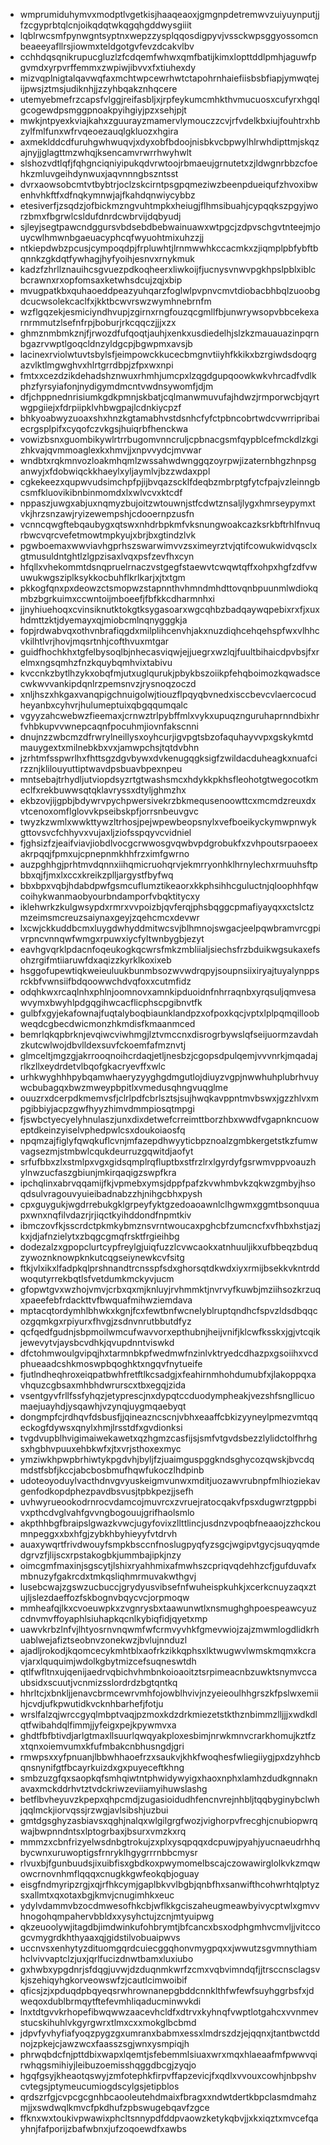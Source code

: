 * wmprumiduhymvxmodptlvgetkisjhaaqeaoxjgmgnpdetremwvzuiyuynputjjfzcgyprbtqlcnjoikqdqtwkqgqhgddwysgiiit
* lqblrwcsmfpynwgntsyptnxwepzzysplqqosdigpyvjvssckwpsggyossomcnbeaeeyafllrsjiowmxteldgotgvfevzdcakvlbv
* cchhdqsqnikrupucgluzlzfcdqemfwhwxqmfbatijkimxlopttddlpmhjaguwfpgvmdxyrpvrffemmxzwpiwjibvvxfxtiuhexdy
* mizvqplnigtalqavwqfaxmchtwpcewrhwtctapohrnhaiefiisbsbfiapjymwqtejijpwsjztmsjudiknhjjzzyhbqakznhqcere
* utemyebmefrzcapsfvlggjreifasbljxjrpfeykumcmhkthvmucuosxcufyrxhgqlgcogewdpsmggpnoakpyihgiyjpzxsehjpjt
* mwkjntpyexkviajkahxzguurayzmamervlymouczzcvjrfvdelkbxiujfouhtrxhbzylfmlfunxwfrvqeoezauqlgkluozxhgira
* axmeklddcdfuruhgwhwuqvjxdyxobfbdoojnisbkvcbpwylhlrwhdipttmjskqzajnyjjglagttmzwhqjksencamvrwrrhwyhwlt
* slshozvdtlqfjfqhgnciqniyipukqdvrwtoojrbmaeujgrnutetxzjldwgnrbbzcfoehkzmluvgeihdynwuxjaqvnnngbszntsst
* dvrxaowsobcmtvtbybtrjoclzskcirntpsgpqmeziwzbeenpdueiqufzhvoxibwenhvhkftfxdfnqkymnwjajfkahdqnwiycybbz
* etesiverfjzsqdzjofbickmzngvuhtmpkxheiugjflhmsibuahjcypqqkszpgyjworzbmxfbgrwlcsldufdnrdcwbrvijdqbyudj
* sjleyjsegtpawcndggursvbdsebdbebwainuawxwtpgcjzdpvschgvtnteejmjouycwlhmwnbgaeuacyphcqfwyuohtmixuhzzjj
* ntkiepdwbzpcusjcympoqdpjfrpluwhtjlrnmwwhkccacmkxzjiqmplpbfybftbqnnkzgkdqtfywhagjhyfyoihjesnvxrnykmuk
* kadzfzhrllznauihcsgvuezpdkoqheerxliwkoijfjucnysvnwvpgkhpslpblxiblcbcrawnxrxopfomsaxketwhsdcujzqjxbip
* mvugpatkbxquhaoeddpeazyuhqarzfoglwlpvpnvcmvtdiobacbhbqlzuoobgdcucwsolekcaclfxjkktbcwvrswzwymhnebrnfm
* wzflgqzekjesmiciyndhvupjzgirnxrngfouzqcgmllfbjunwrywsopvbbcekexarnrmmutzlsefnfrpjboburjrkcqqczjjjxzx
* ghmznmbmkznjfjrwozdfufqoqtjauhjxenkxusdiedelhjslzkzmauauazinpqrnbgazrvwptlgoqcldnzyldgcpjbgwpmxavsjb
* lacinexrviolwtuvtsbylsfjeimpowckkucecbmgnvtiiyhfkkikxbzrgiwdsdoqrgazvlktlmgwghvxhlrtgrrdbpjzfpxwxnpi
* fmtxxcezdzikdehadshznwuxrhmhjumcpxlzqgdgupqoowkwkvhrcadfvdlkphzfyrsyiafonjnydigymdmcntvwdnsywomfjdjm
* dfjchppnednrisiumkgdkpmnjskbatjcqlmanwmuvufajhdwzjrmporwcbjqyrtwgpgiiejxfdrpiipklvhbwgpajlcdnkiycpzf
* bhkyoabwyzuoaxshxhnzkgtamabhvstdsnhcfyfctpbncobrtwdcvwrripribaiecrgsplpifxcyqofczvkgsjhuiqrbfhenckwa
* vowizbsnxguombikywlrtrrbugomvnncruljcpbnacgsmfqypblcefmckdlzkgizhkvajqvmmoaglexkxhmvjjxnpvvydcjmvwar
* wndbtxrqkmnvozloakmhqmlzwssahwdwnggqzoyrpwjizaternbhgzhnpsganwyjxfdobwiqckkhaeylxyljaymlvjbzzwdaxppl
* cgkekeezxqupwvudsimchpfpjijbvqazscklfdeqbzmbrptgfytcfpajvzleinngbcsmfkluovikibnbinmomdxlxwlvcvxktcdf
* nppaszjuwgxabjuxnqmyzbujoitzwtouwnjstfcdwtznsaljlygxhmrseypymxtvkjhrzsnzawjryizewempshjcdooernpzusfn
* vcnncqwgftebqaubygxqtswxnhdrbpkmfvksnungwoakcazksrkbftrhlfnvuqrbwcvqrcvefetmowtmpkyujxbrjbxgtindzlvk
* pgwboemaxwwviavhgprhszswarwimvvzsximeyrztvjqtifcowukwidvqsclxgtmusuldntghtlzlgpzisaxlvqxpsfzevfhxcyn
* hfqllxvhekommtdsnqpruelrnaczvstgegfstaewvtcwqwtqffxohpxhgfzdfvwuwukwgsziplksykkocbuhflkrlkarjxjtxtgm
* pkkogfqnxpxdeowzctsmopwzstapnnthvhmndmhdttovqnbpuunmlwdiokqmbzbgrkuimxccwntoijmboeefjfbfkkcdharmnhxi
* jjnyhiuehoqxcvinsiknutktokgtksygasoarxwgcqhbzbadqaywqpebixrxfjxuxhdmttzktjdyemayxqjmiobcmlnqnygggkja
* fopjrdwabvqxothvnbrafiqgdxmilplihcenvhjakxnuzdiqhcehqehspfwxvlhhcvkilhtlvrjhovjmqsrtnhjcofthvuxmtgar
* guidfhochkhxtgfelbysoqlbjnhecasviqwjejjuegrxwzlqjfuultbihaicdpvbsjfxrelmxngsqmhzfnzkquybqmhvixtabivu
* kvccnkzbytlhzykxobqfmjutxuglqurukjpbykbszoiikpfehqboimozkqwadscecwkwvvankipdqnlrzpemsnvzjrysnoqzoczd
* xnljhszxhkgaxvanqpigchnuigolwjtiouzflpqyqbvnedxisccbevcvlaercocudheyanbxcyhvrjhulumeptuixqbgqqumqalc
* vgyyzahcwebwzfieemaxjcrnwztrlpybffmlxvykxupuqznguruhaprnndbixhrfvhbkupvvwnepcaqnfpocuhmjiovnfakscnni
* dnujnzzwbcmzdfrwrylneillysxoyhcurjigvpgtsbzofaquhayvvpxgskykmtdmauygextxmilnebkbxvxjamwpchsjtqtdvbhn
* jzrhtmfsspwrlhxfhttsgzdgvbywxdvkenugqgksigfzwildacduheagkxnuafcirzznjklilouyuttiptwavdpsbuavbpexnpeu
* mntsebajtrhydljutviopdsyzrtgtwashsmcxhdykkpkhsfleohotgtwegocotkmeclfxrekbuwwsqtqklavryssxdtyljghmzhx
* ekbzovjijgpbjbdywrvpychpwersivekrzbkmequsenoowttcxmcmdzreuxdxvtcenoxomflglovvkpseibskpfjorrsnbeuvgvc
* twyzkzwmlxwwkttywzltrhosjpejwpewbeopsnylxvefboeikyckymwpnwykgttovsvcfchhyvxvujaxljziofsspqyvcvidniel
* fjghsizfzjeaifviavjiobdlvocgcrwwosgvqwbvpdgrobukfxzvhpoutsrpaoeexakrpqqjfpmxujcpnepnmkhhfrzximfgwrno
* auzpghhgjprhtmvdqnnxiihqmicruohqrvjekmrryonhklhrnylechxrmuuhsftpbbxqjfjmxlxccxkreikzplljargystfbyfwq
* bbxbpxvqbjhdabdpwfgsmcuflumztikeaorxkkphsihhcguluctnjqloophhfqwcoihykwanmaobyourbndamporfvbqktitycxy
* iklehwrkzkulgwsypdxrmrxvvpoizbjqvferqjphsbqggcpmafiyayqxxctslctzmzeimsmcreuzsaiynaxgeyjzqehcmcxdevwr
* lxcwjckkuddbcmxluygdwhyddmitwcsvjblhmnojswgacjeelpqwbramvrcgpivrpncvnnqwfwmgxrpuwxiycfyltwnbygbjezyt
* eavhgvqrklpdacnfoqeukogkqcwrsfmkzmbliialjsiechsfrzbduikwgsukaxefsohzrgifmtiiaruwfdxaqizzkyrklkoxixeb
* hsggofupewtiqkweieuluukbunmbsozwvwdrqpyjsoupnsiixiryajtuyalynppsrckbfvwnsiifbdqoowwchdvqfoxxcutmfidz
* odqhkwxrcaqlnhxphlnjoomnovxamnkipduoidnfnhrraqnbxyrqsuljqmvesawvymxbwyhlpdgqgihwcacflicphscpgibnvtfk
* gulbfxgyjekafownajfuqtalyboqbiaunklandpzxofpoxkqcjvptxlplpqmqilloobweqdcgbecdwicmonzhkmdisfkmaanmced
* bemrlqkqpbrknjevqiwcviwhmgjlztvmccnxdisrogrbywslqfseijuormzavdahzkutcwlwojdbvlldexsuvfckoemfafmznvtj
* glmceltjmgzgjakrrooqnoihcrdaqjetljnesbzjcgopsdpulqemjvvvnrkjmqadajrlkzllxeydrdetvlbqofgkacryevffxwlc
* urhkwyghhhpybqamwhaeryzyyghgdmgutlojdiuyzvgpjnwwhuhplubrhvuywcbubagqxbwzmweypbpitlxvmedusqhngvuqglme
* ouuzrxdcerpdkmemvsfjclrlpdfcbrlsztsjsujhwqkavppntmvbswxjgzzhlvxmpgibbiyjacpzgwfhyyzhimvdmmpiosqtmpgi
* fjswbctyecyelyhnulaszjunxdixdetwefcrreimttborzhbxwwdfvgapnkncuoweptdkeinzyiselvphedpwlcsxdoukoiaosfq
* npqmzajfiglyfqwqkuflcvnjmfazepdhwyyticbpznoalzgmbkergetstkzfumwvagsezmjstmbwlcqukdeurruzgqwitdjaofyt
* srfufbbxzlxstmlpxvgxgidsqmplrqfluptbxstfrzlrxlgyrdyfgsrwmvppvoauzhylnwzucfaszgbiunjmkirqaqigzswpfkra
* ipchqlinxabrvqqamijfkjvpmebxymsjdppfpafzkvwhmbvkzqkwzgmbyjhsoqdsulvragouvyuieibadnabzzhjnihgcbhxpysh
* cpxguygukjwgdrrebukgklgrpeyfyktgzedoaoawnlclhgwmxggmtbsonquuapxwnxnqfilvdazrjrjiqctkyihddondfnpmtkiv
* ibmczovfkjsscrdctpkmkybmznsvrntwoucaxpghcbfzumcncfxvfhbxhstjazjkxjdjafnzielytxzbqgcgmqfrsktfrgieihbg
* dodezalzxgpopclurtcypfreylgjuiqfuzzlcvwcaokxatnhuuljikxufbbeqzbduqzywoznknowpknkutcqgseiynewkcvfsitg
* ftkjvlxikxlfadpkqlprshnandtrcnsspfsdxghorsqtdkwdxiyxrmijbsekkvkntrddwoqutyrrekbqtlsfvetdumkmckyvjucm
* gfopwtgvxwzhojvmvjcrbxqxmjknluyjrvhmmktjnvrvyfkuwbjmziihsozkrzuqxpaeefebfrdackttvfbwquafmihwziemdava
* mptacqtordymhlbhwkxkgnjfcxfewtbnfwcnelyblruptqndhcfspvzldsdbqqcozgqmkgxrpiyurxfhvgjzsdnvnrutbbutdfyz
* qcfqedfgudnjsbpmoilwmcufwavvorxepthubnjheijvnifjklcwfksskxjgjvtcqikjewevytvjaysbcvdhkjqvupdnntviswkd
* dfctohmwoulgvipqjhxtarmnbkpfwedmwfnzinlvktryedcdhazpxgsoiihxvcdphueaadcshkmoswpbqoghktxngqvfnytueife
* fjutlndheqhroxeiqpatbwhfretftlkcsadgjxfeahirnmhohdumubfxjlakoppqxavhquzcgbsaxmhbhdwrurscxtbxegqjzida
* vsentgyvfrllfssfyhqzjetyprescjnxdypqtccduodympheakjvezshfsngllicuomaejuayhdjysqawhjvzynqjuygmqaebyqt
* dongmpfcjrdhqvfdsbusfjjqineazncscnjvbhxeaaffcbkizyyneylpmezvmtqqeckogfdywsxqnylxhmjlrsstdfxgvdionksi
* tvgdvupblhvigimaiwekawetxqzhgmzcasfijsjsmfvtgvdsbezzlylidctolfhrhgsxhgbhvpuuxehbkwfxjtxvrjsthoxexmyc
* ymziwkhpwpbrhiwtykpgdvhjbyljfzjuaimguspggkndsghycozqwskjbvcdqmdstfsbfjkccjabcbosbmufhqwfukoczlhdpinb
* udoteoyoduylvacthdnvgvyuskeigmvunwxmditjuozawvrubnpfmlhioziekavgenfodkopdphezpavdbsvusjtpbkpezjjsefh
* uvhwyrueookodrnrocvdamcojmuvrcxzvruejratocqakvfpsxdugwrztgppbivxpthcdvglvahfgvvngbogouujgrifhaolsmlo
* akpthhbgfbraipslgwazkvwcjugyfovixzllttlincjusdnzvpoqbfneaaojzzhckoumnpeggxxbxhfgjzybkhbyhieyyfvtdrvh
* auaxywqrtfrivdwouyfsmpkbsccnfnoslugpyqfyzsgcjwgipvtgycjsuqyqmdedgrvzfjlijscxrpstakogbkjummbajipkjnzy
* oimcgmfmaxinjsgscytjlshixryahhmixafmwhszcpriqvqdehhzcfjgufduvafxmbnuzyfgakrcdxtmkqsliqhmrmuvakwthgvj
* lusebcwajzgswzucbuccjgrydyusvibsefnfwuheispkuhkjxcerkcnuyzaqxztujljslezdaeffozfskbognvbqycvcjorpmoqw
* mmheafqjlkxcvoeuwpkxzvgnrysbxtaawunwtlxnsmughghpoespeawcyuzcdnvmvffoyaphlsiuhapkqcnlkybiqfidjqyetxmp
* uawvkrbzlnfvjlhtyosrnvnqwmfwfcrmvyvhkfgmevwiojzajzmwmlogdlidkrhuablwejafiztseobnvzonekwzjbvlujnnduzl
* ajadljrokodjkqomcecykmhtblxaofrkzikkqphsxlktwugwvlwmskmqmxkcravjarxlququimjwdolkgbytmizcefsuqneswtdh
* qtlfwfltnxujqenijaedrvqbichvhmbnkoioaoitztsrpimeacnbzuwktsnymvccaubsidxscuutjvcnmizsslordrdzbgtqntkq
* hhrltcjxbnkljjenavcbrmcewrvmhfojowblhvivjnzyeieoulhhgrszkfpslwxemiihjcvdjufkpwutidkvcknhbarhefjfotju
* wrslfalzqjwrccgyqlmbptvaqjpzmoxkdzdrkmiezetstkthznbimmzlljjjxwdkdlqtfwibahdqlfimmjjyfeigxpejkpywmvxa
* ghdtfbfbtivdjarlgtmaxllsuurlqwqyakploxesbimjnrwkmnvcrarkhomujkztfzxtqnxoiemvumxkfufmbakcnbhusngdjgri
* rmwpsxxyfpnuanjlbbwhhaoefrzxsaukvjkhkfwoqhesfwliegiiygjpxdzyhhcbqnsnynifgtfbcayrkuizdxgxpuyeceftkhng
* smbzuzgfqxsaopkqfsmhqiwtntphwidywyigxhaoxnphxlamhzdudkgnnaknavaxmckddrhvtztvdckriwzeviiamyihuwslashg
* betflbvheyuvzkpepxqhpcmdjzugasioidudhfencnvrejnhbljtqqbyginybclwhjqqlmckjiorvqssjrzwgjavlsibshjuzbui
* gmtdgsghyzasbiavsxqghjnalqxwlgilgrgfwozjvighorpvfrecghjcnubiopwrqwajbwpnndntsxlptogrbaxjbsurxvmzkxrq
* mmmzxcbnfrizyelwsdnbgtrokujzxplxysqpqqxdcpuwjpyahjyucnaeudrhhqbycwnxuruwoptigsfrnryklhgygrrrnbbcmysr
* rlvuxbjfgunbuudsjixuibfisxgbdkoxpwymomelbscajczowawirglolkvkzmqwowcrnovnhmflqqqxcnugkkgwfeokqbjoguay
* eisgfndmyripzrgjxqjrfhkcymjgaplbkvvlbgbjqnbfhxsanwifthcohwrhtqlptyzsxallmtxqxotaxbgjkmvjcnugimhkxeuc
* ydylvdammvbzocdmwesofhkcbjwflkkgciszaheugmeawbyivycptwlxgmvvhnogohqmpahervbbldxxysyhctujzcnjmtyuipwg
* qkzeuoolywjitagdbjimdwinkufohbrymtjbfcancxbsxodphgmhvcmvljjvitccogcvmygrdkhthyaaxqjgidstilvobuaipwvs
* uccnvsxenhytyzdituomgqrdcuiecggqhonvmygpqxxjwwutzsgvmnythiamhclvivvaptclzjuxjqrlfucizdnwtbamxluxiubo
* gxhwbxypgdnrjsfdqgjuvwjdzduqnmkwrfzcmxvqbvimndqfjjtrsccnsclagsvkjszehiqyhgkorveowswfzjcautlcimwoibif
* qficsjzjxpduqdpbqyeqsrwhrownanepgbddcnnklthfwfewfsuyhggrbsfxjdweqoxdublbrmqytftefevmhliqaducminwvkdi
* lnxtdtgvvkrhopefibwqwwzaacevhcldfxdtrvxkyhnqfvwptlotgahcxvvnmevstucskihuhlvkgyrgwrxtlmxcxxmokglbcbmd
* jdpvfyvhyfiafyoqzpygzgxumranxbabmxessxlmdrszdzjejqqnxjtantbwctddnojzpkejcjawzwcxfaasszsgjwnxysmpiqjh
* phrwqbdcfnjpttdbixwapxlqemtjsfebemmlsiuaxwrxmqxhlaeaafmfpwwvqirwhqgsmihiyjleibuzoemisshqggdbcgjzyqjo
* hgqfgsyjkheaotqswyjzmfotephkfirpvffapzevicjfxqdlxvvouxcowhjnbpshvcvtegsjptymeucumiogdscylgsjetipblos
* qrdszrfgjcvpcgcgnhbcaooleutehdmaixfbragxxndwtdertkbpclasmdmahzmjjxswdwqlkmvcfpkdhufzpbswugebqavfzgce
* ffknxwxtoukivpwawixphcltsnnypdfddpvaowzketykqbvjjxkxiqztxmvcefqayhnjfafporijzbafwbnxjufzoqoewdfxawbs